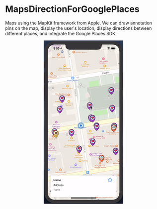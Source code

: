 # MapsDirectionForGooglePlaces
Maps using the MapKit framework from Apple. We can draw annotation pins on the map, display the user's location, display directions between different places, and integrate the Google Places SDK.

<p align="center">
  <img src="ezgif.com-video-to-gif.gif" width="256" title="Maps Direction For Google Places Demo">
</p>
